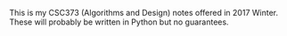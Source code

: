 This is my CSC373 (Algorithms and Design) notes offered in 2017 Winter. These will probably be written in Python
but no guarantees.